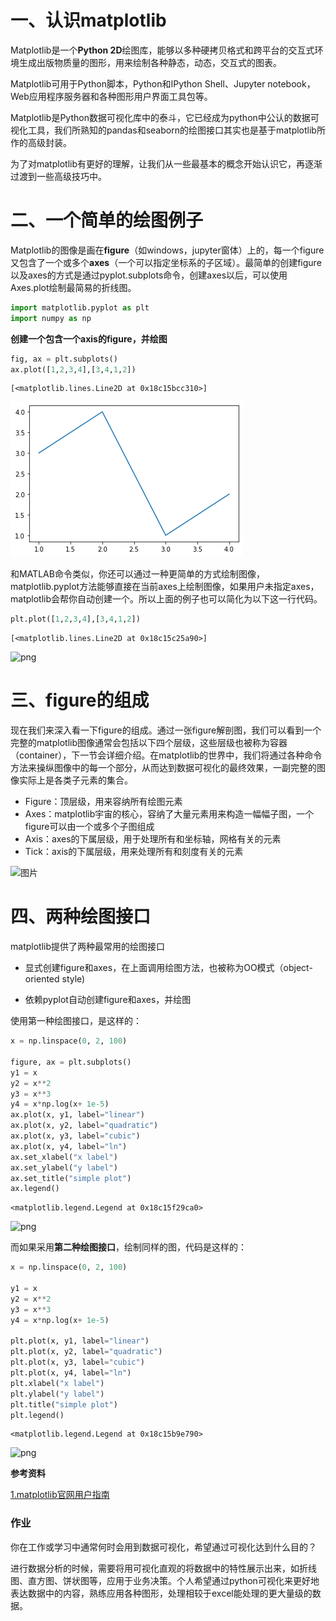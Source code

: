 # 一、认识matplotlib

Matplotlib是一个**Python 2D**绘图库，能够以多种硬拷贝格式和跨平台的交互式环境生成出版物质量的图形，用来绘制各种静态，动态，交互式的图表。

Matplotlib可用于Python脚本，Python和IPython Shell、Jupyter notebook，Web应用程序服务器和各种图形用户界面工具包等。

Matplotlib是Python数据可视化库中的泰斗，它已经成为python中公认的数据可视化工具，我们所熟知的pandas和seaborn的绘图接口其实也是基于matplotlib所作的高级封装。

为了对matplotlib有更好的理解，让我们从一些最基本的概念开始认识它，再逐渐过渡到一些高级技巧中。

# 二、一个简单的绘图例子

Matplotlib的图像是画在**figure**（如windows，jupyter窗体）上的，每一个figure又包含了一个或多个**axes**（一个可以指定坐标系的子区域）。最简单的创建figure以及axes的方式是通过pyplot.subplots命令，创建axes以后，可以使用Axes.plot绘制最简易的折线图。


```python
import matplotlib.pyplot as plt
import numpy as np
```

**创建一个包含一个axis的figure，并绘图**


```python
fig, ax = plt.subplots()
ax.plot([1,2,3,4],[3,4,1,2])
```




    [<matplotlib.lines.Line2D at 0x18c15bcc310>]




![png](./images/output_6_1.png)


和MATLAB命令类似，你还可以通过一种更简单的方式绘制图像，matplotlib.pyplot方法能够直接在当前axes上绘制图像，如果用户未指定axes，matplotlib会帮你自动创建一个。所以上面的例子也可以简化为以下这一行代码。


```python
plt.plot([1,2,3,4],[3,4,1,2])
```




    [<matplotlib.lines.Line2D at 0x18c15c25a90>]




![png](output_8_1.png)


# 三、figure的组成

现在我们来深入看一下figure的组成。通过一张figure解剖图，我们可以看到一个完整的matplotlib图像通常会包括以下四个层级，这些层级也被称为容器（container），下一节会详细介绍。在matplotlib的世界中，我们将通过各种命令方法来操纵图像中的每一个部分，从而达到数据可视化的最终效果，一副完整的图像实际上是各类子元素的集合。  
* Figure：顶层级，用来容纳所有绘图元素
* Axes：matplotlib宇宙的核心，容纳了大量元素用来构造一幅幅子图，一个figure可以由一个或多个子图组成
* Axis：axes的下属层级，用于处理所有和坐标轴，网格有关的元素
* Tick：axis的下属层级，用来处理所有和刻度有关的元素

![图片](http://datawhale.club/uploads/default/optimized/1X/269a5697ad37c63a906c47c8d0bb6c6aa59911ed_2_500x500.png)

# 四、两种绘图接口

matplotlib提供了两种最常用的绘图接口

* 显式创建figure和axes，在上面调用绘图方法，也被称为OO模式（object-oriented style)  


* 依赖pyplot自动创建figure和axes，并绘图

使用第一种绘图接口，是这样的：


```python
x = np.linspace(0, 2, 100)

figure, ax = plt.subplots()
y1 = x
y2 = x**2
y3 = x**3
y4 = x*np.log(x+ 1e-5)
ax.plot(x, y1, label="linear")
ax.plot(x, y2, label="quadratic")
ax.plot(x, y3, label="cubic")
ax.plot(x, y4, label="ln")
ax.set_xlabel("x label")
ax.set_ylabel("y label")
ax.set_title("simple plot")
ax.legend()
```




    <matplotlib.legend.Legend at 0x18c15f29ca0>




![png](output_14_1.png)


而如果采用**第二种绘图接口**，绘制同样的图，代码是这样的：


```python
x = np.linspace(0, 2, 100)

y1 = x
y2 = x**2
y3 = x**3
y4 = x*np.log(x+ 1e-5)

plt.plot(x, y1, label="linear")
plt.plot(x, y2, label="quadratic")
plt.plot(x, y3, label="cubic")
plt.plot(x, y4, label="ln")
plt.xlabel("x label")
plt.ylabel("y label")
plt.title("simple plot")
plt.legend()
```




    <matplotlib.legend.Legend at 0x18c15b9e790>




![png](output_16_1.png)


**参考资料**

[1.matplotlib官网用户指南](https://matplotlib.org/tutorials/introductory/usage.html#sphx-glr-tutorials-introductory-usage-py)

### 作业  
你在工作或学习中通常何时会用到数据可视化，希望通过可视化达到什么目的？

进行数据分析的时候，需要将用可视化直观的将数据中的特性展示出来，如折线图、直方图、饼状图等，应用于业务决策。个人希望通过python可视化来更好地表达数据中的内容，熟练应用各种图形，处理相较于excel能处理的更大量级的数据。

